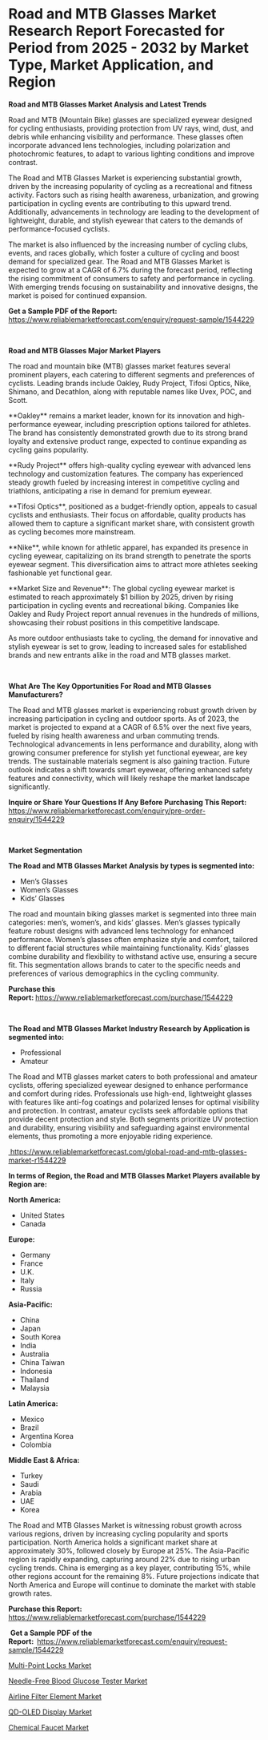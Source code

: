 <p><h1>Road and MTB Glasses Market Research Report Forecasted for Period from 2025 -  2032 by Market Type, Market Application, and Region</h1></p><p><strong>Road and MTB Glasses Market Analysis and Latest Trends</strong></p>
<p><p>Road and MTB (Mountain Bike) glasses are specialized eyewear designed for cycling enthusiasts, providing protection from UV rays, wind, dust, and debris while enhancing visibility and performance. These glasses often incorporate advanced lens technologies, including polarization and photochromic features, to adapt to various lighting conditions and improve contrast.</p><p>The Road and MTB Glasses Market is experiencing substantial growth, driven by the increasing popularity of cycling as a recreational and fitness activity. Factors such as rising health awareness, urbanization, and growing participation in cycling events are contributing to this upward trend. Additionally, advancements in technology are leading to the development of lightweight, durable, and stylish eyewear that caters to the demands of performance-focused cyclists.</p><p>The market is also influenced by the increasing number of cycling clubs, events, and races globally, which foster a culture of cycling and boost demand for specialized gear. The Road and MTB Glasses Market is expected to grow at a CAGR of 6.7% during the forecast period, reflecting the rising commitment of consumers to safety and performance in cycling. With emerging trends focusing on sustainability and innovative designs, the market is poised for continued expansion.</p></p>
<p><strong>Get a Sample PDF of the Report:&nbsp;</strong> <a href="https://www.reliablemarketforecast.com/enquiry/request-sample/1544229?utm_campaign=1903&utm_medium=2&utm_source=Github&utm_content=ia&utm_term=05042025&utm_id=road-and-mtb-glasses">https://www.reliablemarketforecast.com/enquiry/request-sample/1544229</a></p>
<p>&nbsp;</p>
<p><strong>Road and MTB Glasses Major Market Players</strong></p>
<p><p>The road and mountain bike (MTB) glasses market features several prominent players, each catering to different segments and preferences of cyclists. Leading brands include Oakley, Rudy Project, Tifosi Optics, Nike, Shimano, and Decathlon, along with reputable names like Uvex, POC, and Scott. </p><p>**Oakley** remains a market leader, known for its innovation and high-performance eyewear, including prescription options tailored for athletes. The brand has consistently demonstrated growth due to its strong brand loyalty and extensive product range, expected to continue expanding as cycling gains popularity.</p><p>**Rudy Project** offers high-quality cycling eyewear with advanced lens technology and customization features. The company has experienced steady growth fueled by increasing interest in competitive cycling and triathlons, anticipating a rise in demand for premium eyewear.</p><p>**Tifosi Optics**, positioned as a budget-friendly option, appeals to casual cyclists and enthusiasts. Their focus on affordable, quality products has allowed them to capture a significant market share, with consistent growth as cycling becomes more mainstream.</p><p>**Nike**, while known for athletic apparel, has expanded its presence in cycling eyewear, capitalizing on its brand strength to penetrate the sports eyewear segment. This diversification aims to attract more athletes seeking fashionable yet functional gear.</p><p>**Market Size and Revenue**: The global cycling eyewear market is estimated to reach approximately $1 billion by 2025, driven by rising participation in cycling events and recreational biking. Companies like Oakley and Rudy Project report annual revenues in the hundreds of millions, showcasing their robust positions in this competitive landscape.</p><p>As more outdoor enthusiasts take to cycling, the demand for innovative and stylish eyewear is set to grow, leading to increased sales for established brands and new entrants alike in the road and MTB glasses market.</p></p>
<p>&nbsp;</p>
<p><strong>What Are The Key Opportunities For Road and MTB Glasses Manufacturers?</strong></p>
<p><p>The Road and MTB glasses market is experiencing robust growth driven by increasing participation in cycling and outdoor sports. As of 2023, the market is projected to expand at a CAGR of 6.5% over the next five years, fueled by rising health awareness and urban commuting trends. Technological advancements in lens performance and durability, along with growing consumer preference for stylish yet functional eyewear, are key trends. The sustainable materials segment is also gaining traction. Future outlook indicates a shift towards smart eyewear, offering enhanced safety features and connectivity, which will likely reshape the market landscape significantly.</p></p>
<p><strong>Inquire or Share Your Questions If Any Before Purchasing This Report:</strong> <a href="https://www.reliablemarketforecast.com/enquiry/pre-order-enquiry/1544229?utm_campaign=1903&utm_medium=2&utm_source=Github&utm_content=ia&utm_term=05042025&utm_id=road-and-mtb-glasses">https://www.reliablemarketforecast.com/enquiry/pre-order-enquiry/1544229</a></p>
<p>&nbsp;</p>
<p><strong>Market Segmentation</strong></p>
<p><strong>The Road and MTB Glasses Market Analysis by types is segmented into:</strong></p>
<p><ul><li>Men’s Glasses</li><li>Women’s Glasses</li><li>Kids’ Glasses</li></ul></p>
<p><p>The road and mountain biking glasses market is segmented into three main categories: men’s, women’s, and kids’ glasses. Men’s glasses typically feature robust designs with advanced lens technology for enhanced performance. Women’s glasses often emphasize style and comfort, tailored to different facial structures while maintaining functionality. Kids’ glasses combine durability and flexibility to withstand active use, ensuring a secure fit. This segmentation allows brands to cater to the specific needs and preferences of various demographics in the cycling community.</p></p>
<p><strong>Purchase this Report:&nbsp;</strong><a href="https://www.reliablemarketforecast.com/purchase/1544229?utm_campaign=1903&utm_medium=2&utm_source=Github&utm_content=ia&utm_term=05042025&utm_id=road-and-mtb-glasses">https://www.reliablemarketforecast.com/purchase/1544229</a></p>
<p>&nbsp;</p>
<p><strong>The Road and MTB Glasses Market Industry Research by Application is segmented into:</strong></p>
<p><ul><li>Professional</li><li>Amateur</li></ul></p>
<p><p>The Road and MTB glasses market caters to both professional and amateur cyclists, offering specialized eyewear designed to enhance performance and comfort during rides. Professionals use high-end, lightweight glasses with features like anti-fog coatings and polarized lenses for optimal visibility and protection. In contrast, amateur cyclists seek affordable options that provide decent protection and style. Both segments prioritize UV protection and durability, ensuring visibility and safeguarding against environmental elements, thus promoting a more enjoyable riding experience.</p></p>
<p><a href="https://www.reliablemarketforecast.com/global-road-and-mtb-glasses-market-r1544229?utm_campaign=1903&utm_medium=2&utm_source=Github&utm_content=ia&utm_term=05042025&utm_id=road-and-mtb-glasses">&nbsp;https://www.reliablemarketforecast.com/global-road-and-mtb-glasses-market-r1544229</a></p>
<p><strong>In terms of Region, the Road and MTB Glasses Market Players available by Region are:</strong></p>
<p>
    <p> <strong> North America: </strong>
        <ul>
            <li>United States</li>
            <li>Canada</li>
        </ul>
        </p> 
    <p> <strong> Europe: </strong>
        <ul>
            <li>Germany</li>
            <li>France</li>
            <li>U.K.</li>
            <li>Italy</li>
            <li>Russia</li>
        </ul>
        </p> 
    <p> <strong> Asia-Pacific: </strong>
        <ul>
            <li>China</li>
            <li>Japan</li>
            <li>South Korea</li>
            <li>India</li>
            <li>Australia</li>
            <li>China Taiwan</li>
            <li>Indonesia</li>
            <li>Thailand</li>
            <li>Malaysia</li>
        </ul>
        </p> 
    <p> <strong> Latin America: </strong>
        <ul>
            <li>Mexico</li>
            <li>Brazil</li>
            <li>Argentina Korea</li>
            <li>Colombia</li>
        </ul>
        </p> 
    <p> <strong> Middle East & Africa: </strong>
        <ul>
            <li>Turkey</li>
            <li>Saudi</li>
            <li>Arabia</li>
            <li>UAE</li>
            <li>Korea</li>
        </ul>
    </p>
    </p>
<p><p>The Road and MTB Glasses Market is witnessing robust growth across various regions, driven by increasing cycling popularity and sports participation. North America holds a significant market share at approximately 30%, followed closely by Europe at 25%. The Asia-Pacific region is rapidly expanding, capturing around 22% due to rising urban cycling trends. China is emerging as a key player, contributing 15%, while other regions account for the remaining 8%. Future projections indicate that North America and Europe will continue to dominate the market with stable growth rates.</p></p>
<p><strong>Purchase this Report: </strong><a href="https://www.reliablemarketforecast.com/purchase/1544229?utm_campaign=1903&utm_medium=2&utm_source=Github&utm_content=ia&utm_term=05042025&utm_id=road-and-mtb-glasses">https://www.reliablemarketforecast.com/purchase/1544229</a></p>
<p>&nbsp;<strong>Get a Sample PDF of the Report:&nbsp;&nbsp;</strong><a href="https://www.reliablemarketforecast.com/enquiry/request-sample/1544229?utm_campaign=1903&utm_medium=2&utm_source=Github&utm_content=ia&utm_term=05042025&utm_id=road-and-mtb-glasses">https://www.reliablemarketforecast.com/enquiry/request-sample/1544229</a></p>
<p><strong></strong></p>
<p><p><a href="https://github.com/djoeamakeh/Market-Research-Report-List-1/blob/main/multi-point-locks-market.md?utm_campaign=1903&utm_medium=2&utm_source=Github&utm_content=ia&utm_term=05042025&utm_id=road-and-mtb-glasses">Multi-Point Locks Market</a></p><p><a href="https://github.com/landtmman/Market-Research-Report-List-1/blob/main/needle-free-blood-glucose-tester-market.md?utm_campaign=1903&utm_medium=2&utm_source=Github&utm_content=ia&utm_term=05042025&utm_id=road-and-mtb-glasses">Needle-Free Blood Glucose Tester Market</a></p><p><a href="https://github.com/tigoryemm/Market-Research-Report-List-1/blob/main/airline-filter-element-market.md?utm_campaign=1903&utm_medium=2&utm_source=Github&utm_content=ia&utm_term=05042025&utm_id=road-and-mtb-glasses">Airline Filter Element Market</a></p><p><a href="https://github.com/negrocybul4w/Market-Research-Report-List-1/blob/main/qd-oled-display-market.md?utm_campaign=1903&utm_medium=2&utm_source=Github&utm_content=ia&utm_term=05042025&utm_id=road-and-mtb-glasses">QD-OLED Display Market</a></p><p><a href="https://github.com/keehnkaesssi/Market-Research-Report-List-1/blob/main/chemical-faucet-market.md?utm_campaign=1903&utm_medium=2&utm_source=Github&utm_content=ia&utm_term=05042025&utm_id=road-and-mtb-glasses">Chemical Faucet Market</a></p></p>